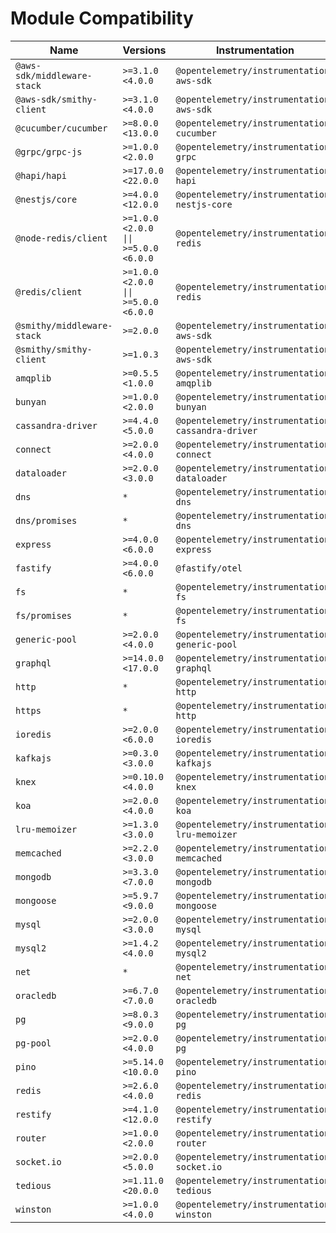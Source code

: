 # Module Compatibility

| Name                        | Versions                             | Instrumentation                                   |
| --------------------------- | ------------------------------------ | ------------------------------------------------- |
| `@aws-sdk/middleware-stack` | `>=3.1.0 <4.0.0`                     | `@opentelemetry/instrumentation-aws-sdk`          |
| `@aws-sdk/smithy-client`    | `>=3.1.0 <4.0.0`                     | `@opentelemetry/instrumentation-aws-sdk`          |
| `@cucumber/cucumber`        | `>=8.0.0 <13.0.0`                    | `@opentelemetry/instrumentation-cucumber`         |
| `@grpc/grpc-js`             | `>=1.0.0 <2.0.0`                     | `@opentelemetry/instrumentation-grpc`             |
| `@hapi/hapi`                | `>=17.0.0 <22.0.0`                   | `@opentelemetry/instrumentation-hapi`             |
| `@nestjs/core`              | `>=4.0.0 <12.0.0`                    | `@opentelemetry/instrumentation-nestjs-core`      |
| `@node-redis/client`        | `>=1.0.0 <2.0.0 \|\| >=5.0.0 <6.0.0` | `@opentelemetry/instrumentation-redis`            |
| `@redis/client`             | `>=1.0.0 <2.0.0 \|\| >=5.0.0 <6.0.0` | `@opentelemetry/instrumentation-redis`            |
| `@smithy/middleware-stack`  | `>=2.0.0`                            | `@opentelemetry/instrumentation-aws-sdk`          |
| `@smithy/smithy-client`     | `>=1.0.3`                            | `@opentelemetry/instrumentation-aws-sdk`          |
| `amqplib`                   | `>=0.5.5 <1.0.0`                     | `@opentelemetry/instrumentation-amqplib`          |
| `bunyan`                    | `>=1.0.0 <2.0.0`                     | `@opentelemetry/instrumentation-bunyan`           |
| `cassandra-driver`          | `>=4.4.0 <5.0.0`                     | `@opentelemetry/instrumentation-cassandra-driver` |
| `connect`                   | `>=2.0.0 <4.0.0`                     | `@opentelemetry/instrumentation-connect`          |
| `dataloader`                | `>=2.0.0 <3.0.0`                     | `@opentelemetry/instrumentation-dataloader`       |
| `dns`                       | `*`                                  | `@opentelemetry/instrumentation-dns`              |
| `dns/promises`              | `*`                                  | `@opentelemetry/instrumentation-dns`              |
| `express`                   | `>=4.0.0 <6.0.0`                     | `@opentelemetry/instrumentation-express`          |
| `fastify`                   | `>=4.0.0 <6.0.0`                     | `@fastify/otel`                                   |
| `fs`                        | `*`                                  | `@opentelemetry/instrumentation-fs`               |
| `fs/promises`               | `*`                                  | `@opentelemetry/instrumentation-fs`               |
| `generic-pool`              | `>=2.0.0 <4.0.0`                     | `@opentelemetry/instrumentation-generic-pool`     |
| `graphql`                   | `>=14.0.0 <17.0.0`                   | `@opentelemetry/instrumentation-graphql`          |
| `http`                      | `*`                                  | `@opentelemetry/instrumentation-http`             |
| `https`                     | `*`                                  | `@opentelemetry/instrumentation-http`             |
| `ioredis`                   | `>=2.0.0 <6.0.0`                     | `@opentelemetry/instrumentation-ioredis`          |
| `kafkajs`                   | `>=0.3.0 <3.0.0`                     | `@opentelemetry/instrumentation-kafkajs`          |
| `knex`                      | `>=0.10.0 <4.0.0`                    | `@opentelemetry/instrumentation-knex`             |
| `koa`                       | `>=2.0.0 <4.0.0`                     | `@opentelemetry/instrumentation-koa`              |
| `lru-memoizer`              | `>=1.3.0 <3.0.0`                     | `@opentelemetry/instrumentation-lru-memoizer`     |
| `memcached`                 | `>=2.2.0 <3.0.0`                     | `@opentelemetry/instrumentation-memcached`        |
| `mongodb`                   | `>=3.3.0 <7.0.0`                     | `@opentelemetry/instrumentation-mongodb`          |
| `mongoose`                  | `>=5.9.7 <9.0.0`                     | `@opentelemetry/instrumentation-mongoose`         |
| `mysql`                     | `>=2.0.0 <3.0.0`                     | `@opentelemetry/instrumentation-mysql`            |
| `mysql2`                    | `>=1.4.2 <4.0.0`                     | `@opentelemetry/instrumentation-mysql2`           |
| `net`                       | `*`                                  | `@opentelemetry/instrumentation-net`              |
| `oracledb`                  | `>=6.7.0 <7.0.0`                     | `@opentelemetry/instrumentation-oracledb`         |
| `pg`                        | `>=8.0.3 <9.0.0`                     | `@opentelemetry/instrumentation-pg`               |
| `pg-pool`                   | `>=2.0.0 <4.0.0`                     | `@opentelemetry/instrumentation-pg`               |
| `pino`                      | `>=5.14.0 <10.0.0`                   | `@opentelemetry/instrumentation-pino`             |
| `redis`                     | `>=2.6.0 <4.0.0`                     | `@opentelemetry/instrumentation-redis`            |
| `restify`                   | `>=4.1.0 <12.0.0`                    | `@opentelemetry/instrumentation-restify`          |
| `router`                    | `>=1.0.0 <2.0.0`                     | `@opentelemetry/instrumentation-router`           |
| `socket.io`                 | `>=2.0.0 <5.0.0`                     | `@opentelemetry/instrumentation-socket.io`        |
| `tedious`                   | `>=1.11.0 <20.0.0`                   | `@opentelemetry/instrumentation-tedious`          |
| `winston`                   | `>=1.0.0 <4.0.0`                     | `@opentelemetry/instrumentation-winston`          |
